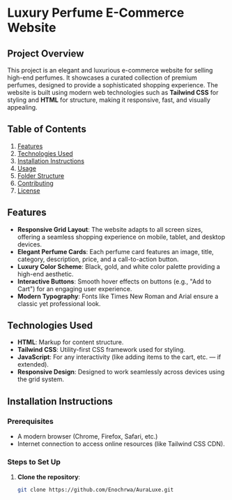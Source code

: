 # Luxury Perfume E-Commerce Website

## Project Overview

This project is an elegant and luxurious e-commerce website for selling high-end perfumes. It showcases a curated collection of premium perfumes, designed to provide a sophisticated shopping experience. The website is built using modern web technologies such as **Tailwind CSS** for styling and **HTML** for structure, making it responsive, fast, and visually appealing.

## Table of Contents

1. [Features](#features)
2. [Technologies Used](#technologies-used)
3. [Installation Instructions](#installation-instructions)
4. [Usage](#usage)
5. [Folder Structure](#folder-structure)
6. [Contributing](#contributing)
7. [License](#license)

## Features

- **Responsive Grid Layout**: The website adapts to all screen sizes, offering a seamless shopping experience on mobile, tablet, and desktop devices.
- **Elegant Perfume Cards**: Each perfume card features an image, title, category, description, price, and a call-to-action button.
- **Luxury Color Scheme**: Black, gold, and white color palette providing a high-end aesthetic.
- **Interactive Buttons**: Smooth hover effects on buttons (e.g., "Add to Cart") for an engaging user experience.
- **Modern Typography**: Fonts like Times New Roman and Arial ensure a classic yet professional look.

## Technologies Used

- **HTML**: Markup for content structure.
- **Tailwind CSS**: Utility-first CSS framework used for styling.
- **JavaScript**: For any interactivity (like adding items to the cart, etc. — if extended).
- **Responsive Design**: Designed to work seamlessly across devices using the grid system.

## Installation Instructions

### Prerequisites

- A modern browser (Chrome, Firefox, Safari, etc.)
- Internet connection to access online resources (like Tailwind CSS CDN).

### Steps to Set Up

1. **Clone the repository**:
   ```bash
   git clone https://github.com/Enochrwa/AuraLuxe.git
   ```
